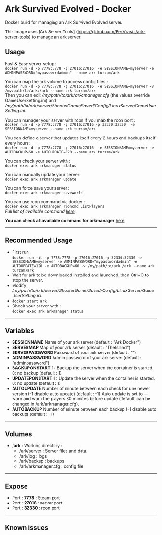 # Ark Survived Evolved - Docker

Docker build for managing an Ark Survived Evolved server.

This image uses [Ark Server Tools] (https://github.com/FezVrasta/ark-server-tools) to manage an ark server.

## Usage
Fast & Easy server setup :   
`docker run -d -p 7778:7778 -p 27016:27016  -e SESSIONNAME=myserver -e ADMINPASSWORD="mypasswordadmin" --name ark turzam/ark`

You can map the ark volume to access config files :  
`docker run -d -p 7778:7778 -p 27016:27016  -e SESSIONNAME=myserver -v /my/path/to/ark:/ark --name ark turzam/ark`  
Then you can edit */my/path/to/ark/arkcmanager.cfg* (the values override GameUserSetting.ini) and */my/path/to/ark/server/ShooterGame/Saved/Config/LinuxServer/GameUserSetting.ini.*

You can manager your server with rcon if you map the rcon port :  
`docker run -d -p 7778:7778 -p 27016:27016 -p 32330:32330  -e SESSIONNAME=myserver --name ark turzam/ark`  

You can define a server that updates itself every 2 hours and backups itself every hours:  
`docker run -d -p 7778:7778 -p 27016:27016  -e SESSIONNAME=myserver -e AUTOBACKUP=60 -e AUTOUPDATE=120 --name ark turzam/ark` 

You can check your server with :  
`docker exec ark arkmanager status` 

You can manually update your server:  
`docker exec ark arkmanager update` 

You can force save your server :  
`docker exec ark arkmanager saveworld` 

You can use rcon command via docker :  
`docker exec ark arkmanager rconcmd ListPlayers`  
*Full list of available command [here](http://steamcommunity.com/sharedfiles/filedetails/?id=454529617&searchtext=admin)*

__You can check all available command for arkmanager__ [here](https://github.com/FezVrasta/ark-server-tools/blob/master/README.md)

---

## Recommended Usage
- First run  
 `docker run -it -p 7778:7778 -p 27016:27016 -p 32330:32330 -e SESSIONNAME=myserver -e ADMINPASSWORD="mypasswordadmin" -e AUTOUPDATE=120 -e AUTOBACKUP=60 -v /my/path/to/ark:/ark --name ark turzam/ark`  
- Wait for ark to be downloaded installed and launched, then Ctrl+C to stop the server.
- Modify */my/path/to/ark/server/ShooterGame/Saved/Config/LinuxServer/GameUserSetting.ini.*
- `docker start ark`
- Check your server with :  
 `docker exec ark arkmanager status` 

--- 

## Variables
+ __SESSIONNAME__
Name of your ark server (default : "Ark Docker")
+ __SERVERMAP__
Map of your ark server (default : "TheIsland")
+ __SERVERPASSWORD__
Password of your ark server (default : "")
+ __ADMINPASSWORD__
Admin password of your ark server (default : "adminpassword")
+ __BACKUPONSTART__
1 : Backup the server when the container is started. 0: no backup (default : 1)
+ __UPDATEPONSTART__
1 : Update the server when the container is started. 0: no update (default : 1)
+ __AUTOUPDATE__
Number of minute between each check for une newer version (-1 disable auto update) (default : -1)
Auto update is set to --warn and warn the players 30 minutes before update (default, can be changed in /ark/arkmanager.cfg).
+ __AUTOBACKUP__
Number of minute between each backup (-1 disable auto backup) (default : -1)

--- 

## Volumes
+ __/ark__ : Working directory :
    + /ark/server : Server files and data.
    + /ark/log : logs
    + /ark/backup : backups
    + /ark/arkmanager.cfg : config file

--- 

## Expose
+ Port : __7778__ : Steam port
+ Port : __27016__ : server port
+ Port : __32330__ : rcon port

---

## Known issues
